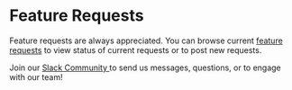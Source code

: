 # Feature Requests

Feature requests are always appreciated. You can browse current [feature requests](https://github.com/gridai/gridai/issues) to view status of current requests or to post new requests.


Join our [Slack Community ](https://join.slack.com/t/gridai-community/shared_invite/zt-ozqiwuif-UYK6rZGVmTTpMfPcVSdicg) to send us messages, questions, or to engage with our team!


